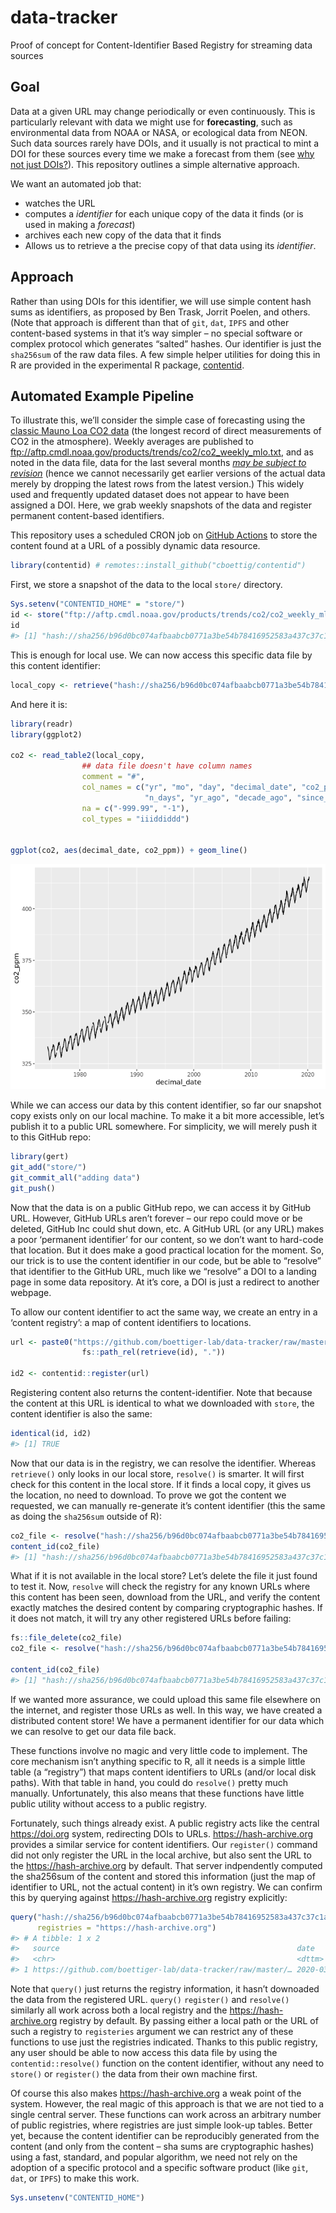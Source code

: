 
<!-- README.md is generated from README.Rmd. Please edit that file -->

# data-tracker

Proof of concept for Content-Identifier Based Registry for streaming
data sources

## Goal

Data at a given URL may change periodically or even continuously. This
is particularly relevant with data we might use for **forecasting**,
such as environmental data from NOAA or NASA, or ecological data from
NEON. Such data sources rarely have DOIs, and it usually is not
practical to mint a DOI for these sources every time we make a forecast
from them (see [why not just DOIs?](#DOIs?)). This repository outlines a
simple alternative approach.

We want an automated job that:

  - watches the URL
  - computes a *identifier* for each unique copy of the data it finds
    (or is used in making a *forecast*)
  - archives each new copy of the data that it finds
  - Allows us to retrieve a the precise copy of that data using its
    *identifier*.

## Approach

Rather than using DOIs for this identifier, we will use simple content
hash sums as identifiers, as proposed by Ben Trask, Jorrit Poelen, and
others. (Note that approach is different than that of `git`, `dat`,
`IPFS` and other content-based systems in that it’s way simpler – no
special software or complex protocol which generates “salted” hashes.
Our identifier is just the `sha256sum` of the raw data files. A few
simple helper utilities for doing this in R are provided in the
experimental R package,
[contentid](https://github.com/cboettig/contentid).

## Automated Example Pipeline

To illustrate this, we’ll consider the simple case of forecasting using
the [classic Mauno Loa CO2
data](https://www.esrl.noaa.gov/gmd/ccgg/trends/data.html) (the longest
record of direct measurements of CO2 in the atmosphere). Weekly averages
are published to
<ftp://aftp.cmdl.noaa.gov/products/trends/co2/co2_weekly_mlo.txt>, and
as noted in the data file, data for the last several months [*may be
subject to
revision*](https://www.esrl.noaa.gov/gmd/ccgg/trends/trends_log.html)
(hence we cannot necessarily get earlier versions of the actual data
merely by dropping the latest rows from the latest version.) This widely
used and frequently updated dataset does not appear to have been
assigned a DOI. Here, we grab weekly snapshots of the data and register
permanent content-based identifiers.

This repository uses a scheduled CRON job on [GitHub
Actions](https://github.com/boettiger-lab/data-tracker/actions/) to
store the content found at a URL of a possibly dynamic data resource.

``` r
library(contentid) # remotes::install_github("cboettig/contentid")
```

First, we store a snapshot of the data to the local `store/` directory.

``` r
Sys.setenv("CONTENTID_HOME" = "store/")
id <- store("ftp://aftp.cmdl.noaa.gov/products/trends/co2/co2_weekly_mlo.txt")
id
#> [1] "hash://sha256/b96d0bc074afbaabcb0771a3be54b78416952583a437c37c1a963ff64d5863c5"
```

This is enough for local use. We can now access this specific data file
by this content
identifier:

``` r
local_copy <- retrieve("hash://sha256/b96d0bc074afbaabcb0771a3be54b78416952583a437c37c1a963ff64d5863c5")
```

And here it is:

``` r
library(readr)
library(ggplot2)

co2 <- read_table2(local_copy, 
                ## data file doesn't have column names
                comment = "#",
                col_names = c("yr", "mo", "day", "decimal_date", "co2_ppm", 
                              "n_days", "yr_ago", "decade_ago", "since_1800"),
                na = c("-999.99", "-1"), 
                col_types = "iiiddiddd") 


ggplot(co2, aes(decimal_date, co2_ppm)) + geom_line()  
```

![](README_files/figure-gfm/unnamed-chunk-5-1.png)<!-- -->

While we can access our data by this content identifier, so far our
snapshot copy exists only on our local machine. To make it a bit more
accessible, let’s publish it to a public URL somewhere. For simplicity,
we will merely push it to this GitHub repo:

``` r
library(gert)
git_add("store/")
git_commit_all("adding data")
git_push()
```

Now that the data is on a public GitHub repo, we can access it by GitHub
URL. However, GitHub URLs aren’t forever – our repo could move or be
deleted, GitHub Inc could shut down, etc. A GitHub URL (or any URL)
makes a poor ‘permanent identifier’ for our content, so we don’t want to
hard-code that location. But it does make a good practical location for
the moment. So, our trick is to use the content identifier in our code,
but be able to “resolve” that identifier to the GitHub URL, much like we
“resolve” a DOI to a landing page in some data repository. At it’s core,
a DOI is just a redirect to another webpage.

To allow our content identifier to act the same way, we create an entry
in a ‘content registry’: a map of content identifiers to
locations.

``` r
url <- paste0("https://github.com/boettiger-lab/data-tracker/raw/master/",
                fs::path_rel(retrieve(id), "."))

id2 <- contentid::register(url)
```

Registering content also returns the content-identifier. Note that
because the content at this URL is identical to what we downloaded with
`store`, the content identifier is also the same:

``` r
identical(id, id2)
#> [1] TRUE
```

Now that our data is in the registry, we can resolve the identifier.
Whereas `retrieve()` only looks in our local store, `resolve()` is
smarter. It will first check for this content in the local store. If it
finds a local copy, it gives us the location, no need to download. To
prove we got the content we requested, we can manually re-generate it’s
content identifier (this the same as doing the `sha256sum` outside of
R):

``` r
co2_file <- resolve("hash://sha256/b96d0bc074afbaabcb0771a3be54b78416952583a437c37c1a963ff64d5863c5")
content_id(co2_file)
#> [1] "hash://sha256/b96d0bc074afbaabcb0771a3be54b78416952583a437c37c1a963ff64d5863c5"
```

What if it is not available in the local store? Let’s delete the file it
just found to test it. Now, `resolve` will check the registry for any
known URLs where this content has been seen, download from the URL, and
verify the content exactly matches the desired content by comparing
cryptographic hashes. If it does not match, it will try any other
registered URLs before failing:

``` r
fs::file_delete(co2_file)
co2_file <- resolve("hash://sha256/b96d0bc074afbaabcb0771a3be54b78416952583a437c37c1a963ff64d5863c5")

content_id(co2_file)
#> [1] "hash://sha256/b96d0bc074afbaabcb0771a3be54b78416952583a437c37c1a963ff64d5863c5"
```

If we wanted more assurance, we could upload this same file elsewhere on
the internet, and register those URLs as well. In this way, we have
created a distributed content store\! We have a permanent identifier for
our data which we can resolve to get our data file back.

These functions involve no magic and very little code to implement. The
core mechanism isn’t anything specific to R, all it needs is a simple
little table (a “registry”) that maps content identifiers to URLs
(and/or local disk paths). With that table in hand, you could do
`resolve()` pretty much manually. Unfortunately, this also means that
these functions have little public utility without access to a public
registry.

Fortunately, such things already exist. A public registry acts like the
central <https://doi.org> system, redirecting DOIs to URLs.
<https://hash-archive.org> provides a similar service for content
identifiers. Our `register()` command did not only register the URL in
the local archive, but also sent the URL to the
<https://hash-archive.org> by default. That server indpendently computed
the sha256sum of the content and stored this information (just the map
of identifier to URL, not the actual content) in it’s own registry. We
can confirm this by querying against <https://hash-archive.org> registry
explicitly:

``` r
query("hash://sha256/b96d0bc074afbaabcb0771a3be54b78416952583a437c37c1a963ff64d5863c5",
      registries = "https://hash-archive.org")
#> # A tibble: 1 x 2
#>   source                                                     date               
#>   <chr>                                                      <dttm>             
#> 1 https://github.com/boettiger-lab/data-tracker/raw/master/… 2020-03-31 17:44:23
```

Note that `query()` just returns the registry information, it hasn’t
downoaded the data from the registered URL. `query()` `register()` and
`resolve()` similarly all work across both a local registry and the
<https://hash-archive.org> registry by default. By passing either a
local path or the URL of such a registry to `registeries` argument we
can restrict any of these functions to use just the registries
indicated. Thanks to this public registry, any user should be able to
now access this data file by using the `contentid::resolve()` function
on the content identifier, without any need to `store()` or `register()`
the data from their own machine first.

Of course this also makes <https://hash-archive.org> a weak point of the
system. However, the real magic of this approach is that we are not tied
to a single central server. These functions can work across an arbitrary
number of public registries, where registries are just simple look-up
tables. Better yet, because the content identifier can be reproducibly
generated from the content (and only from the content – sha sums are
cryptographic hashes) using a fast, standard, and popular algorithm, we
need not rely on the adoption of a specific protocol and a specific
software product (like `git`, `dat`, or `IPFS`) to make this work.

``` r
Sys.unsetenv("CONTENTID_HOME")
```
